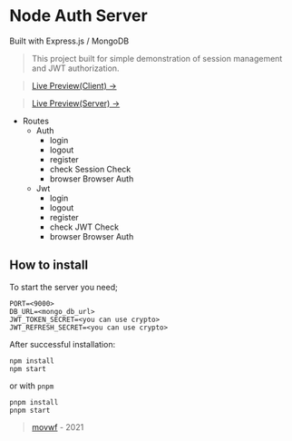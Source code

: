 # Node Auth Server

Built with Express.js / MongoDB

> This project built for simple demonstration of session management and JWT authorization.

> [Live Preview(Client) ->](https://react-msn-messenger.netlify.app/)

> [Live Preview(Server) ->](https://node-auth-server-2.herokuapp.com/auth/login)

- Routes
  - Auth
    - login <POST>
    - logout <GET>
    - register <POST>
    - check <GET> Session Check
    - browser <GET> Browser Auth
  - Jwt
    - login <POST>
    - logout <GET>
    - register <POST>
    - check <GET> JWT Check
    - browser <GET> Browser Auth

## How to install

To start the server you need;

```
PORT=<9000>
DB_URL=<mongo_db_url>
JWT_TOKEN_SECRET=<you can use crypto>
JWT_REFRESH_SECRET=<you can use crypto>
```

After successful installation:

```
npm install
npm start
```

or with `pnpm`

```
pnpm install
pnpm start

```

> [movwf](https://github.com/movwf) - 2021
